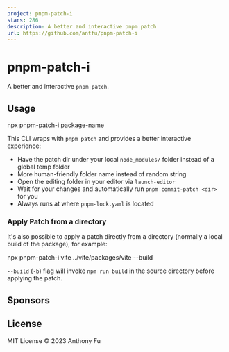 ```yaml
---
project: pnpm-patch-i
stars: 286
description: A better and interactive pnpm patch
url: https://github.com/antfu/pnpm-patch-i
---
```


pnpm-patch-i
============

A better and interactive `pnpm patch`.

Usage
-----

npx pnpm-patch-i package-name

This CLI wraps with `pnpm patch` and provides a better interactive experience:

-   Have the patch dir under your local `node_modules/` folder instead of a global temp folder
-   More human-friendly folder name instead of random string
-   Open the editing folder in your editor via `launch-editor`
-   Wait for your changes and automatically run `pnpm commit-patch <dir>` for you
-   Always runs at where `pnpm-lock.yaml` is located

### Apply Patch from a directory

It's also possible to apply a patch directly from a directory (normally a local build of the package), for example:

npx pnpm-patch-i vite ../vite/packages/vite --build

`--build` (`-b`) flag will invoke `npm run build` in the source directory before applying the patch.

Sponsors
--------

License
-------

MIT License © 2023 Anthony Fu
